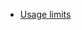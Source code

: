 - [Usage limits](https://help.github.com/en/github/working-with-github-pages/about-github-pages#usage-limits)
